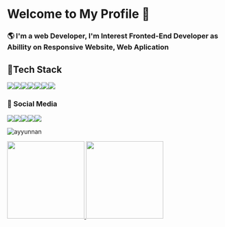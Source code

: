 # Welcome to My Profile 👋

<h3>🌎 I'm a web Developer, I'm Interest Fronted-End Developer as Abillity on Responsive Website, Web Aplication </h3>

## 🎯Tech Stack

<p style="display:flex">
<img src="https://img.shields.io/badge/HTML5-E34F26?style=for-the-badge&logo=html5&logoColor=white" />
<img src="https://img.shields.io/badge/CSS3-1572B6?style=for-the-badge&logo=css3&logoColor=white" />
<img src="https://img.shields.io/badge/PHP-777BB4?style=for-the-badge&logo=php&logoColor=white" />
<img src="https://img.shields.io/badge/Sass-CC6699?style=for-the-badge&logo=sass&logoColor=white" /> <br/>
<img src="https://img.shields.io/badge/JavaScript-323330?style=for-the-badge&logo=javascript&logoColor=F7DF1E" />
<img src="https://img.shields.io/badge/MySQL-00000F?style=for-the-badge&logo=mysql&logoColor=white" />
<img src="https://img.shields.io/badge/SAP-0FAAFF?style=for-the-badge&logo=sap&logoColor=white" />
</p>

<h3> 📲 Social Media</h3>

<p style="display:flex">
<a href="#" target="_blank"> <img src="https://img.shields.io/badge/WhatsApp-25D366?style=for-the-badge&logo=whatsapp&logoColor=white" /></a>
<a href="#" target="_blank"> <img src="https://img.shields.io/badge/Telegram-2CA5E0?style=for-the-badge&logo=telegram&logoColor=white" /></a>
<a href="#" target="_blank"> <img src="https://img.shields.io/badge/Gmail-D14836?style=for-the-badge&logo=gmail&logoColor=white" /></a>
<a href="#" target="_blank"> <img src="https://img.shields.io/badge/Instagram-E4405F?style=for-the-badge&logo=instagram&logoColor=white" /></a>
<a href="#" target="_blank"> <img src="https://img.shields.io/badge/LinkedIn-0077B5?style=for-the-badge&logo=linkedin&logoColor=white" /></a>
</p>

<p align="left"> <img src="https://komarev.com/ghpvc/?username=ayyunnan&label=Profile%20views&color=0e75b6&style=flat" alt="ayyunnan" /> </p>
<p align="left">
<a href="https://github.com/ayyunnan">
  <img height="180em" src="https://github-readme-stats-eight-theta.vercel.app/api?username=ayyunnan&show_icons=true&theme=algolia&include_all_commits=true&count_private=true"/>
  <img height="180em" src="https://github-readme-stats-eight-theta.vercel.app/api/top-langs/?username=ayyunnan&layout=compact&langs_count=8&theme=algolia"/>
</a>
</p>
